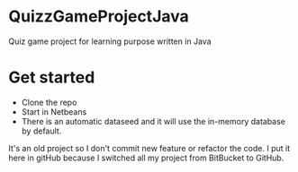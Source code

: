 # QuizzGameProjectJava
Quiz game project for learning purpose written in Java

# Get started
- Clone the repo
- Start in Netbeans
- There is an automatic dataseed and it will use the in-memory database by default.

It's an old project so I don't commit new feature or refactor the code. I put it here in gitHub because I switched all my project from BitBucket to GitHub.
